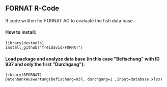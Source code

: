 ## FORNAT R-Code

R code written for FORNAT AG to evaluate the fish data base.

#### How to install:

```library(devtools)
install_github("freidavid/FORNAT")
```

#### Load package and analyze data base (in this case "Befischung" with ID 937 and only the first "Durchgang"):

```library(RFORNAT)
DatenbankAuswertung(befischung=937, durchgang=1 ,input=database.xlsx)
```